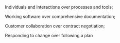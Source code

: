 Individuals and interactions over processes and tools;

Working software over comprehensive documentation;

Customer collaboration over contract negotiation;

Responding to change over following a plan
